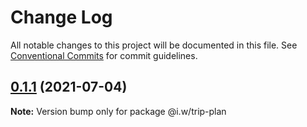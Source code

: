 # Change Log

All notable changes to this project will be documented in this file.
See [Conventional Commits](https://conventionalcommits.org) for commit guidelines.

## [0.1.1](https://github.com/IanWei/react-components/compare/v0.1.0...v0.1.1) (2021-07-04)

**Note:** Version bump only for package @i.w/trip-plan
